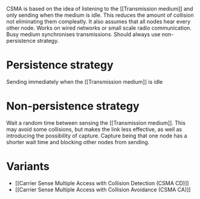 CSMA is based on the idea of listening to the [[Transmission medium]] and only sending when the medium is idle. This reduces the amount of collision not eliminating them compleatly. It also assumes that all nodes hear every other node. Works on wired networks or small scale radio communication. Busy medium synchronises transmissions. Should always use non-persistence strategy.

# Persistence strategy
Sending immediately when the [[Transmission medium]] is idle

# Non-persistence strategy
Wait a random time between sensing the [[Transmission medium]]. This may avoid some collisions, but makes the link less effective, as well as introducing the possibility of capture. Capture being that one node has a shorter wait time and blocking other nodes from sending.

# Variants
- [[Carrier Sense Multiple Access with Collision Detection (CSMA CD)]]
- [[Carrier Sense Multiple Access with Collision Avoidance (CSMA CA)]]